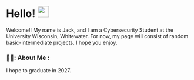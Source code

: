 <h1>
  Hello!
  <img src="https://media.giphy.com/media/hvRJCLFzcasrR4ia7z/giphy.gif" width="30px"/>
</h1>

Welcome!! My name is Jack, and I am a Cybersecurity Student at the University Wisconsin, Whitewater. For now, my page will consist of random basic-intermediate projects. I hope you enjoy.

### 👨‍💻: About Me :
I hope to graduate in 2027.
